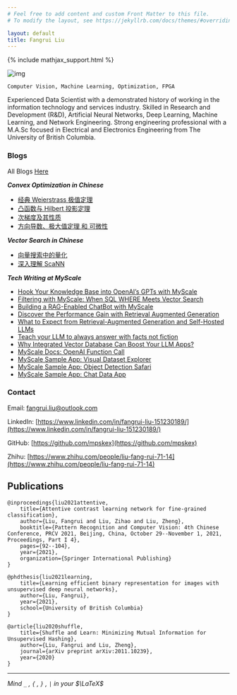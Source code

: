 ```yaml
---
# Feel free to add content and custom Front Matter to this file.
# To modify the layout, see https://jekyllrb.com/docs/themes/#overriding-theme-defaults

layout: default
title: Fangrui Liu
---
```


{% include mathjax_support.html %}

![img](https://mpskex.github.io/imgs/bio.jpeg)

    Computer Vision, Machine Learning, Optimization, FPGA

Experienced Data Scientist with a demonstrated history of working in the information technology and services industry. Skilled in Research and Development (R&D), Artificial Neural Networks, Deep Learning, Machine Learning, and Network Engineering. Strong engineering professional with a M.A.Sc focused in Electrical and Electronics Engineering from The University of British Columbia.


### Blogs

All Blogs [Here](blog.html)

***Convex Optimization in Chinese***

- [经典 Weierstrass 极值定理](/convex-optimization/2022/06/02/classical-weierstrass.html)
- [凸函数与 Hilbert 投影定理](/convex-optimization/2022/06/04/hibert-projection.html)
- [次梯度及其性质](/convex-optimization/2022/06/08/subdifferential.html)
- [方向导数、极大值定理 和 可微性](/convex-optimization/2023/06/29/directional-derivatives.html)

***Vector Search in Chinese***

- [向量搜索中的量化](vector-search/2023/11/20/on-quantization.html)
- [深入理解 ScaNN ](/vector-search/2022/12/06/scann-proof.html)

***Tech Writing at MyScale***

- [Hook Your Knowledge Base into OpenAI’s GPTs with MyScale](https://myscale.com/blog/bring-your-own-knowledge-base-to-gpts/)
- [Filtering with MyScale: When SQL WHERE Meets Vector Search](https://myscale.com/blog/when-sql-power-meets-vector-search/)
- [Building a RAG-Enabled ChatBot with MyScale](https://myscale.com/blog/build-rag-enabled-chatbot/)
- [Discover the Performance Gain with Retrieval Augmented Generation](https://myscale.com/blog/discorver-performance-gain-with-rag/)
- [What to Expect from Retrieval-Augmented Generation and Self-Hosted LLMs](https://myscale.com/blog/what-to-expect-rag/) 
- [Teach your LLM to always answer with facts not fiction](https://myscale.com/blog/teach-your-llm-vector-sql/)
- [Why Integrated Vector Database Can Boost Your LLM Apps?](https://myscale.com/blog/why-integrated-database-solution-can-boost-your-llm-apps/)
- [MyScale Docs: OpenAI Function Call](https://myscale.com/docs/en/sample-applications/openai-function-call/)
- [MyScale Sample App: Visual Dataset Explorer](https://myscale.com/docs/en/advanced-applications/visual-explorer/)
- [MyScale Sample App: Object Detection Safari](https://myscale.com/docs/en/advanced-applications/object-detect/)
- [MyScale Sample App: Chat Data App](https://myscale.com/docs/en/advanced-applications/chatdata/)

### Contact

Email: fangrui.liu@outlook.com

LinkedIn: [https://www.linkedin.com/in/fangrui-liu-151230189/](https://www.linkedin.com/in/fangrui-liu-151230189/)

GitHub: [https://github.com/mpskex](https://github.com/mpskex)

Zhihu: [https://www.zhihu.com/people/liu-fang-rui-71-14](https://www.zhihu.com/people/liu-fang-rui-71-14)

## Publications

    @inproceedings{liu2021attentive,
        title={Attentive contrast learning network for fine-grained classification},
        author={Liu, Fangrui and Liu, Zihao and Liu, Zheng},
        booktitle={Pattern Recognition and Computer Vision: 4th Chinese Conference, PRCV 2021, Beijing, China, October 29--November 1, 2021, Proceedings, Part I 4},
        pages={92--104},
        year={2021},
        organization={Springer International Publishing}
    }

    @phdthesis{liu2021learning,
        title={Learning efficient binary representation for images with unsupervised deep neural networks},
        author={Liu, Fangrui},
        year={2021},
        school={University of British Columbia}
    }

    @article{liu2020shuffle,
        title={Shuffle and Learn: Minimizing Mutual Information for Unsupervised Hashing},
        author={Liu, Fangrui and Liu, Zheng},
        journal={arXiv preprint arXiv:2011.10239},
        year={2020}
    }

 ----------

 *Mind `_` , `{` , `}` , `|` in your $\LaTeX$*
